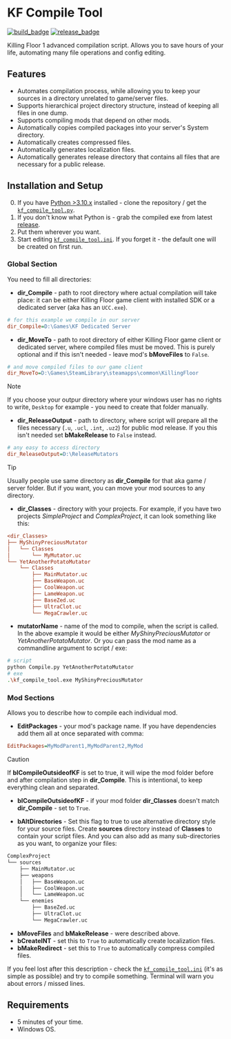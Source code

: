 # KF Compile Tool

[`kf_compile_tool.ini`]: kf_compile_tool.ini
[`kf_compile_tool.py`]: kf_compile_tool.py
[release_badge]: <https://img.shields.io/github/downloads/InsultingPros/KFCompileTool/total?style=for-the-badge>
[build_badge]: https://img.shields.io/github/actions/workflow/status/InsultingPros/KFCompileTool/publish.yml?style=for-the-badge

[![build_badge]](https://github.com/InsultingPros/KFCompileTool/actions/workflows/publish.yml) [![release_badge]](https://github.com/InsultingPros/KFCompileTool/releases)

Killing Floor 1 advanced compilation script. Allows you to save hours of your life, automating many file operations and config editing.

## Features

- Automates compilation process, while allowing you to keep your sources in a directory unrelated to game/server files.
- Supports hierarchical project directory structure, instead of keeping all files in one dump.
- Supports compiling mods that depend on other mods.
- Automatically copies compiled packages into your server's System directory.
- Automatically creates compressed files.
- Automatically generates localization files.
- Automatically generates release directory that contains all files that are necessary for a public release.

## Installation and Setup

0. If you have [Python >3.10.x](https://www.python.org/) installed - clone the repository / get the [`kf_compile_tool.py`].
1. If you don't know what Python is - grab the compiled exe from latest [release](https://github.com/InsultingPros/KFCompileTool/releases).
2. Put them wherever you want.
3. Start editing [`kf_compile_tool.ini`]. If you forget it - the default one will be created on first run.

### Global Section

You need to fill all directories:

- **dir_Compile** - path to root directory where actual compilation will take place: it can be either Killing Floor game client with installed SDK or a dedicated server (aka has an `UCC.exe`).

```ini
# for this example we compile in our server
dir_Compile=D:\Games\KF Dedicated Server
```

- **dir_MoveTo** - path to root directory of either Killing Floor game client or dedicated server, where compiled files must be moved. This is purely optional and if this isn't needed - leave mod's **bMoveFiles** to `False`.

```ini
# and move compiled files to our game client
dir_MoveTo=D:\Games\SteamLibrary\steamapps\common\KillingFloor
```

> [!NOTE]
> If you choose your outpur directory where your windows user has no rights to write, `Desktop` for example - you need to create that folder manually.

- **dir_ReleaseOutput** - path to directory, where script will prepare all the files necessary (`.u`, `.ucl`, `.int`, `.uz2`) for public mod release. If you this isn't needed set **bMakeRelease** to `False` instead.

```ini
# any easy to access directory
dir_ReleaseOutput=D:\ReleaseMutators
```

> [!TIP]
> Usually people use same directory as **dir_Compile** for that aka game / server folder. But if you want, you can move your mod sources to any directory.

- **dir_Classes** - directory with your projects. For example, if you have two projects *SimpleProject* and *ComplexProject*, it can look something like this:

```ini
<dir_Classes>
├── MyShinyPreciousMutator
│   └── Classes
│       └── MyMutator.uc
└── YetAnotherPotatoMutator
    └── Classes
        ├── MainMutator.uc
        ├── BaseWeapon.uc
        ├── CoolWeapon.uc
        ├── LameWeapon.uc
        ├── BaseZed.uc
        ├── UltraClot.uc
        └── MegaCrawler.uc
```

- **mutatorName** - name of the mod to compile, when the script is called. In the above example it would be either *MyShinyPreciousMutator* or *YetAnotherPotatoMutator*. Or you can pass the mod name as a commandline argument to script / exe:

```bash
# script
python Compile.py YetAnotherPotatoMutator
# exe
.\kf_compile_tool.exe MyShinyPreciousMutator
```

### Mod Sections

Allows you to describe how to compile each individual mod.

- **EditPackages** - your mod's package name. If you have dependencies add them all at once separated with comma:

```ini
EditPackages=MyModParent1,MyModParent2,MyMod
```

> [!CAUTION]
> If **bICompileOutsideofKF** is set to true, it will wipe the mod folder before and after compilation step in **dir_Compile**. This is intentional, to keep everything clean and separated.

- **bICompileOutsideofKF** - if your mod folder **dir_Classes** doesn't match **dir_Compile** - set to `True`.

- **bAltDirectories** - Set this flag to true to use alternative directory style for your source files. Create **sources** directory instead of **Classes** to contain your script files. And you can also add as many sub-directories as you want, to organize your files:

```txt
ComplexProject
└── sources
    ├── MainMutator.uc
    ├── weapons
    │   ├── BaseWeapon.uc
    │   ├── CoolWeapon.uc
    │   └── LameWeapon.uc
    └── enemies
        ├── BaseZed.uc
        ├── UltraClot.uc
        └── MegaCrawler.uc
```

- **bMoveFiles** and **bMakeRelease** - were described above.
- **bCreateINT** - set this to `True` to automatically create localization files.
- **bMakeRedirect** - set this to `True` to automatically compress compiled files.

If you feel lost after this description - check the [`kf_compile_tool.ini`] (it's as simple as possible) and try to compile something. Terminal will warn you about errors / missed lines.

## Requirements

- 5 minutes of your time.
- Windows OS.

